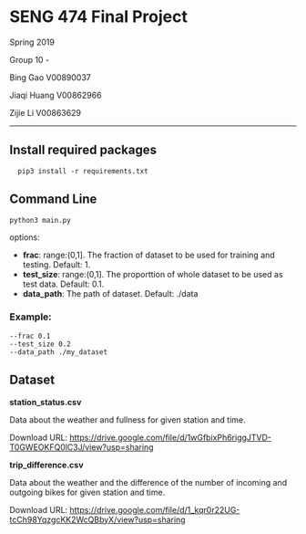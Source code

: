 
# SENG 474 Final Project

Spring 2019 

Group 10 - 

Bing Gao V00890037

Jiaqi Huang V00862966

Zijie Li  V00863629

------

## Install required packages
```
  pip3 install -r requirements.txt
```
## Command Line
``` 
python3 main.py 
```

options:
- __frac__: range:(0,1]. The fraction of dataset to be used for training and testing. Default: 1.
- __test_size__: range:(0,1]. The proporttion of whole dataset to be used as test data. Default: 0.1.
- __data_path__: The path of dataset. Default: ./data
### Example:
```
--frac 0.1
--test_size 0.2
--data_path ./my_dataset
```

## Dataset
__station_status.csv__

Data about the weather and fullness for given station and time.

Download URL: https://drive.google.com/file/d/1wGfbixPh6riggJTVD-T0GWEOKFQ0lC3J/view?usp=sharing

__trip_difference.csv__

Data about the weather and the difference of the number of  incoming and outgoing bikes for given station and time.

Download URL: https://drive.google.com/file/d/1_kqr0r22UG-tcCh98YqzgcKK2WcQBbyX/view?usp=sharing